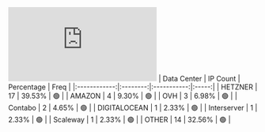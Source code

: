 ![Diagramm](https://github.com/obajay/StateSync-snapshots/blob/main/Projects/Ixo/1/README.md)
| Data Center | IP Count | Percentage | Freq |
|:------------:|:--------:|:-----------:|:-----:|
| HETZNER | 17 | 39.53% | 🟢 |
| AMAZON | 4 | 9.30% | 🟢 |
| OVH | 3 | 6.98% | 🟢 |
| Contabo | 2 | 4.65% | 🟢 |
| DIGITALOCEAN | 1 | 2.33% | 🟢 |
| Interserver | 1 | 2.33% | 🟢 |
| Scaleway | 1 | 2.33% | 🟢 |
| OTHER | 14 | 32.56% | 🟢 |